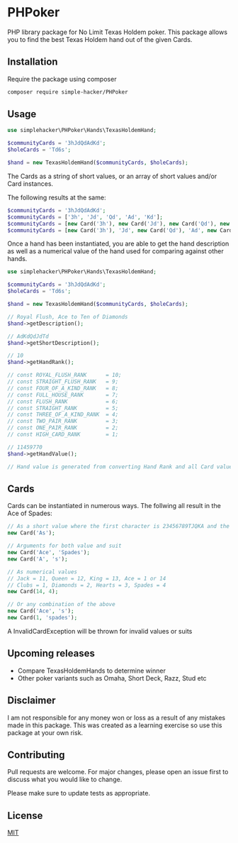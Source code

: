# PHPoker
PHP library package for No Limit Texas Holdem poker.  This package allows you to find the best Texas Holdem hand out of the given Cards.

## Installation
Require the package using composer

```bash
composer require simple-hacker/PHPoker
```

## Usage

```php
use simplehacker\PHPoker\Hands\TexasHoldemHand;

$communityCards = '3hJdQdAdKd';
$holeCards = 'Td6s';

$hand = new TexasHoldemHand($communityCards, $holeCards);
```

The Cards as a string of short values, or an array of short values and/or Card instances.

The following results at the same:

```php
$communityCards = '3hJdQdAdKd';
$communityCards = ['3h', 'Jd', 'Qd', 'Ad', 'Kd'];
$communityCards = [new Card('3h'), new Card('Jd'), new Card('Qd'), new Card('Ad'), new Card('Kd')];
$communityCards = [new Card('3h'), 'Jd', new Card('Qd'), 'Ad', new Card('Kd')];  // A mix of both
```

Once a hand has been instantiated, you are able to get the hand description as well as a numerical value of the hand used for comparing against other hands.

```php
use simplehacker\PHPoker\Hands\TexasHoldemHand;

$communityCards = '3hJdQdAdKd';
$holeCards = 'Td6s';

$hand = new TexasHoldemHand($communityCards, $holeCards);

// Royal Flush, Ace to Ten of Diamonds
$hand->getDescription();

// AdKdQdJdTd
$hand->getShortDescription();

// 10
$hand->getHandRank();

// const ROYAL_FLUSH_RANK      = 10;
// const STRAIGHT_FLUSH_RANK   = 9;
// const FOUR_OF_A_KIND_RANK   = 8;
// const FULL_HOUSE_RANK       = 7;
// const FLUSH_RANK            = 6;
// const STRAIGHT_RANK         = 5;
// const THREE_OF_A_KIND_RANK  = 4;
// const TWO_PAIR_RANK         = 3;
// const ONE_PAIR_RANK         = 2;
// const HIGH_CARD_RANK        = 1;

// 11459770
$hand->getHandValue();

// Hand value is generated from converting Hand Rank and all Card values to a binary string, and converting back to base 10.  This ensures the best hand will always be the highest number
```


## Cards
Cards can be instantiated in numerous ways.  The follwing all result in the Ace of Spades:

```php
// As a short value where the first character is 23456789TJQKA and the suit as shcd
new Card('As');

// Arguments for both value and suit
new Card('Ace', 'Spades');
new Card('A', 's');

// As numerical values
// Jack = 11, Queen = 12, King = 13, Ace = 1 or 14
// Clubs = 1, Diamonds = 2, Hearts = 3, Spades = 4
new Card(14, 4);

// Or any combination of the above
new Card('Ace', 's');
new Card(1, 'spades');
```
A InvalidCardException will be thrown for invalid values or suits

## Upcoming releases
- Compare TexasHoldemHands to determine winner
- Other poker variants such as Omaha, Short Deck, Razz, Stud etc

## Disclaimer
I am not responsible for any money won or loss as a result of any mistakes made in this package.  This was created as a learning exercise so use this package at your own risk.  

## Contributing
Pull requests are welcome. For major changes, please open an issue first to discuss what you would like to change.

Please make sure to update tests as appropriate.

## License
[MIT](./LICENSE.md)
